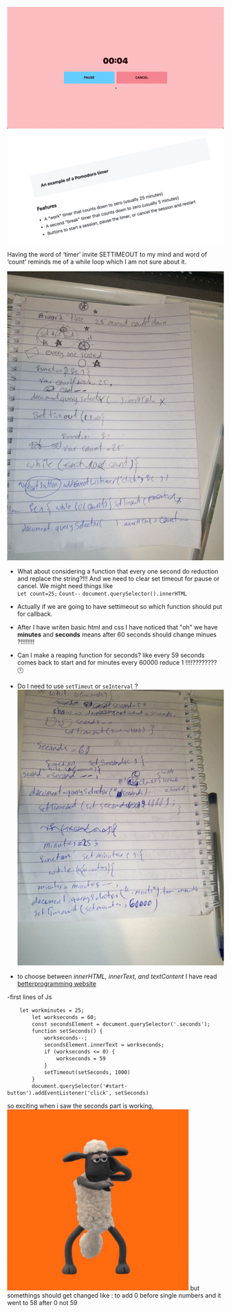 ![project](pomodoro.gif)
![challenge-explaination](screen.png)

Having the word of ‘timer’ invite SETTIMEOUT to my mind and word of ‘count’ reminds me of a while loop which I am not sure about it. 

![brain-warming](brain-warming.jpg)

- What about  considering a function that every one second do reduction and replace the string?!!!
And we need to clear set timeout for pause or cancel. 
We might need things like<br>
`Let count=25;`
`Count--`
`document.querySelector().innerHTML`

- Actually if we are going to have settimeout so which function should put for callback.


- After I have writen basic html and css I have noticed that "oh" we have **minutes** and **seconds** means after 60 seconds should change minues ?!!!!!!!!

- Can I make a reaping function for seconds? like every 59 seconds comes back to start and for minutes every 60000 reduce 1 !!!!???????? :clock12:
- Do I need to use `setTimeut` or `seInterval` ?
![brain-warming2](brain-warming2.jpg)

- to choose between *innerHTML, innerText, and textContent* I have read 
[betterprogramming website](https://betterprogramming.pub/whats-best-innertext-vs-innerhtml-vs-textcontent-903ebc43a3fc)

-first lines of Js
```
    let workminutes = 25;
        let workseconds = 60;
        const secondsElement = document.querySelector('.seconds');
        function setSeconds() {
            workseconds--;
            secondsElement.innerText = workseconds;
            if (workseconds <= 0) {
                workseconds = 59
            }
            setTimeout(setSeconds, 1000)
        }
        document.querySelector('#start-button').addEventListener('click', setSeconds)
```

so exciting when i saw the seconds part is working,
![dance](dance.gif)
but somethings should get changed like : to add 0 before single numbers and it went to 58 after 0 not 59
